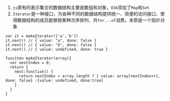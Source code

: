 1. `js`原有的表示集合的数据结构主要是数组和对象，`ES6`添加了`Map`和`Set`
2. `Iterator`是一种接口，为各种不同的数据结构提供统一、简便的访问接口、使得数据结构的成员能够按某种次序排列、共`for...of`消费。本质是一个指针对象

```
var it = makeIterator(['a','b'])
it.next() // { value: "a", done: false }
it.next() // { value: "b", done: false }
it.next() // { value: undefined, done: true }

funciton makeIterator(array){
  var nextIndex = 0;
  return {
    next:function() {
      return nextIndex < array.length ? { value: array[nextIndex++], done: false} :{value: undefined, done:true}
    }
  }
}
```
